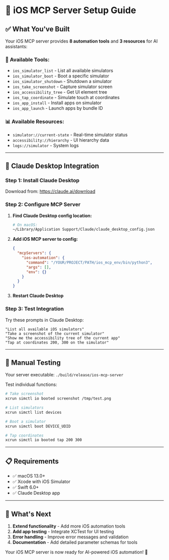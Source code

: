 # 📱 iOS MCP Server Setup Guide

## ✅ **What You've Built**

Your iOS MCP server provides **8 automation tools** and **3 resources** for AI assistants:

### 🔧 **Available Tools:**
- `ios_simulator_list` - List all available simulators
- `ios_simulator_boot` - Boot a specific simulator
- `ios_simulator_shutdown` - Shutdown a simulator 
- `ios_take_screenshot` - Capture simulator screen
- `ios_accessibility_tree` - Get UI element tree
- `ios_tap_coordinate` - Simulate touch at coordinates
- `ios_app_install` - Install apps on simulator
- `ios_app_launch` - Launch apps by bundle ID

### 📊 **Available Resources:**
- `simulator://current-state` - Real-time simulator status
- `accessibility://hierarchy` - UI hierarchy data
- `logs://simulator` - System logs

---

## 🚀 **Claude Desktop Integration**

### **Step 1: Install Claude Desktop**
Download from: https://claude.ai/download

### **Step 2: Configure MCP Server**

1. **Find Claude Desktop config location:**
   ```bash
   # On macOS:
   ~/Library/Application Support/Claude/claude_desktop_config.json
   ```

2. **Add iOS MCP server to config:**
   ```json
   {
     "mcpServers": {
       "ios-automation": {
         "command": "/YOUR/PROJECT/PATH/ios_mcp_env/bin/python3",
         "args": [],
         "env": {}
       }
     }
   }
   ```

3. **Restart Claude Desktop**

### **Step 3: Test Integration**

Try these prompts in Claude Desktop:

```
"List all available iOS simulators"
"Take a screenshot of the current simulator"
"Show me the accessibility tree of the current app"
"Tap at coordinates 200, 300 on the simulator"
```

---

## 🧪 **Manual Testing**

Your server executable: `./build/release/ios-mcp-server`

Test individual functions:
```bash
# Take screenshot
xcrun simctl io booted screenshot /tmp/test.png

# List simulators  
xcrun simctl list devices

# Boot a simulator
xcrun simctl boot DEVICE_UDID

# Tap coordinates
xcrun simctl io booted tap 200 300
```

---

## 📋 **Requirements**

- ✅ macOS 13.0+
- ✅ Xcode with iOS Simulator
- ✅ Swift 6.0+
- ✅ Claude Desktop app

---

## 🎯 **What's Next**

1. **Extend functionality** - Add more iOS automation tools
2. **Add app testing** - Integrate XCTest for UI testing
3. **Error handling** - Improve error messages and validation
4. **Documentation** - Add detailed parameter schemas for tools

Your iOS MCP server is now ready for AI-powered iOS automation! 🚀 